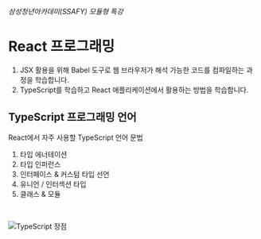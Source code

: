 ###### 삼성청년아카데미(SSAFY) 모듈형 특강

# React 프로그래밍

1. JSX 활용을 위해 Babel 도구로 웹 브라우저가 해석 가능한 코드를 컴파일하는 과정을 학습합니다.
1. TypeScript를 학습하고 React 애플리케이션에서 활용하는 방법을 학습합니다.

## TypeScript 프로그래밍 언어

React에서 자주 사용할 TypeScript 언어 문법

1. 타입 에너테이션
1. 타입 인퍼런스
1. 인터페이스 & 커스텀 타입 선언
1. 유니언 / 인터섹션 타입
1. 클래스 & 모듈

<br/>

![TypeScript 장점](https://user-images.githubusercontent.com/1850554/210919895-86905453-bf90-488f-9eb7-a6ec043f7ee9.png)
